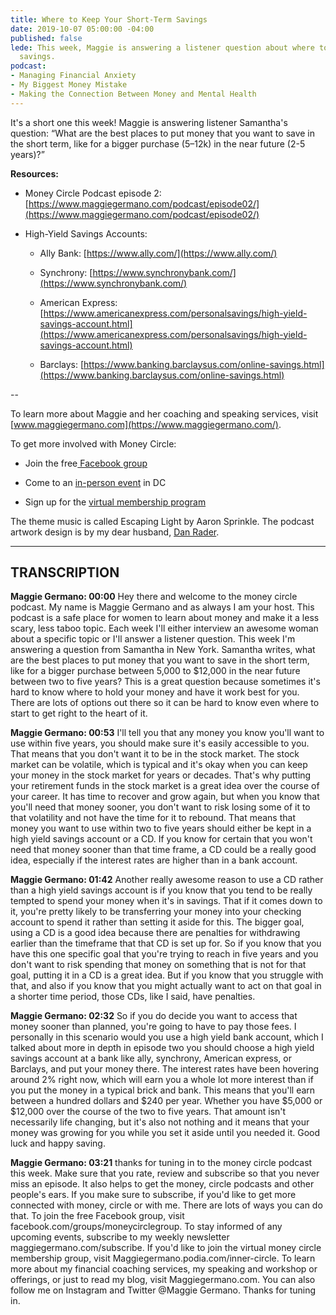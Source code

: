 ```yaml
---
title: Where to Keep Your Short-Term Savings
date: 2019-10-07 05:00:00 -04:00
published: false
lede: This week, Maggie is answering a listener question about where to put short-term
  savings.
podcast:
- Managing Financial Anxiety
- My Biggest Money Mistake
- Making the Connection Between Money and Mental Health
---
```


It's a short one this week! Maggie is answering listener Samantha's question: “What are the best places to put money that you want to save in the short term, like for a bigger purchase (5–12k) in the near future (2-5 years)?”

**Resources:**

* Money Circle Podcast episode 2: [https://www.maggiegermano.com/podcast/episode02/](https://www.maggiegermano.com/podcast/episode02/)

* High-Yield Savings Accounts:

  * Ally Bank: [https://www.ally.com/](https://www.ally.com/)

  * Synchrony: [https://www.synchronybank.com/](https://www.synchronybank.com/)

  * American Express: [https://www.americanexpress.com/personalsavings/high-yield-savings-account.html](https://www.americanexpress.com/personalsavings/high-yield-savings-account.html)

  * Barclays: [https://www.banking.barclaysus.com/online-savings.html](https://www.banking.barclaysus.com/online-savings.html)

--

To learn more about Maggie and her coaching and speaking services, visit [www.maggiegermano.com](https://www.maggiegermano.com/).

To get more involved with Money Circle:

* Join the free[ Facebook group](https://www.facebook.com/groups/MoneyCircleGroup/)

* Come to an [in-person event](https://www.maggiegermano.com/moneycircle/) in DC

* Sign up for the [virtual membership program](https://maggiegermano.podia.com/inner-circle)

The theme music is called Escaping Light by Aaron Sprinkle. The podcast artwork design is by my dear husband, [Dan Rader](http://www.danrdesign.com/).

---

## TRANSCRIPTION

**Maggie Germano: 00:00** Hey there and welcome to the money circle podcast. My name is Maggie Germano and as always I am your host. This podcast is a safe place for women to learn about money and make it a less scary, less taboo topic. Each week I'll either interview an awesome woman about a specific topic or I'll answer a listener question. This week I'm answering a question from Samantha in New York. Samantha writes, what are the best places to put money that you want to save in the short term, like for a bigger purchase between 5,000 to $12,000 in the near future between two to five years? This is a great question because sometimes it's hard to know where to hold your money and have it work best for you. There are lots of options out there so it can be hard to know even where to start to get right to the heart of it.

**Maggie Germano: 00:53** I'll tell you that any money you know you'll want to use within five years, you should make sure it's easily accessible to you. That means that you don't want it to be in the stock market. The stock market can be volatile, which is typical and it's okay when you can keep your money in the stock market for years or decades. That's why putting your retirement funds in the stock market is a great idea over the course of your career. It has time to recover and grow again, but when you know that you'll need that money sooner, you don't want to risk losing some of it to that volatility and not have the time for it to rebound. That means that money you want to use within two to five years should either be kept in a high yield savings account or a CD. If you know for certain that you won't need that money sooner than that time frame, a CD could be a really good idea, especially if the interest rates are higher than in a bank account.

**Maggie Germano: 01:42** Another really awesome reason to use a CD rather than a high yield savings account is if you know that you tend to be really tempted to spend your money when it's in savings. That if it comes down to it, you're pretty likely to be transferring your money into your checking account to spend it rather than setting it aside for this. The bigger goal, using a CD is a good idea because there are penalties for withdrawing earlier than the timeframe that that CD is set up for. So if you know that you have this one specific goal that you're trying to reach in five years and you don't want to risk spending that money on something that is not for that goal, putting it in a CD is a great idea. But if you know that you struggle with that, and also if you know that you might actually want to act on that goal in a shorter time period, those CDs, like I said, have penalties.

**Maggie Germano: 02:32** So if you do decide you want to access that money sooner than planned, you're going to have to pay those fees. I personally in this scenario would you use a high yield bank account, which I talked about more in depth in episode two you should choose a high yield savings account at a bank like ally, synchrony, American express, or Barclays, and put your money there. The interest rates have been hovering around 2% right now, which will earn you a whole lot more interest than if you put the money in a typical brick and bank. This means that you'll earn between a hundred dollars and $240 per year. Whether you have $5,000 or $12,000 over the course of the two to five years. That amount isn't necessarily life changing, but it's also not nothing and it means that your money was growing for you while you set it aside until you needed it. Good luck and happy saving.

**Maggie Germano: 03:21** thanks for tuning in to the money circle podcast this week. Make sure that you rate, review and subscribe so that you never miss an episode. It also helps to get the money, circle podcasts and other people's ears. If you make sure to subscribe, if you'd like to get more connected with money, circle or with me. There are lots of ways you can do that. To join the free Facebook group, visit facebook.com/groups/moneycirclegroup. To stay informed of any upcoming events, subscribe to my weekly newsletter maggiegermano.com/subscribe. If you'd like to join the virtual money circle membership group, visit Maggiegermano.podia.com/inner-circle. To learn more about my financial coaching services, my speaking and workshop or offerings, or just to read my blog, visit Maggiegermano.com. You can also follow me on Instagram and Twitter @Maggie Germano. Thanks for tuning in.